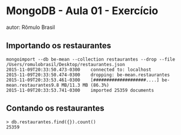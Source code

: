 # MongoDB - Aula 01 - Exercício
autor: Rômulo Brasil 

## Importando os restaurantes

```
mongoimport --db be-mean --collection restaurantes --drop --file /Users/romulobrasil/Desktop/restaurantes.json
2015-11-09T20:33:50.473-0300	connected to: localhost
2015-11-09T20:33:50.474-0300	dropping: be-mean.restaurantes
2015-11-09T20:33:53.461-0300	[####################....] be-mean.restaurantes9.8 MB/11.3 MB (86.3%)
2015-11-09T20:33:53.741-0300	imported 25359 documents

```

## Contando os restaurantes

```
> db.restaurantes.find({}).count()
25359

```